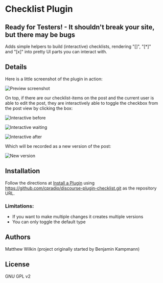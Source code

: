 # Checklist Plugin
## Ready for Testers! - It shouldn't break your site, but there may be bugs

Adds simple helpers to build (interactive) checklists, rendering "[]", "[*]" and "[x]" into pretty UI parts you can interact with.

## Details

Here is a little screenshot of the plugin in action:

![Preview screenshot](https://raw.github.com/cpradio/discourse-plugin-checklist/master/preview-example.png)

On top, if there are our checklist-items on the post and the current user is able to edit the post, they are interactively able to toggle the checkbox from the post view by clicking the box:

![Interactive before](https://raw.github.com/cpradio/discourse-plugin-checklist/master/live-click-before.png)

![Interactive waiting](https://raw.github.com/cpradio/discourse-plugin-checklist/master/live-click-waiting.png)

![Interactive after](https://raw.github.com/cpradio/discourse-plugin-checklist/master/live-click-after.png)

Which will be recorded as a new version of the post:

![New version](https://raw.github.com/cpradio/discourse-plugin-checklist/master/new-version.png)

## Installation

Follow the directions at [Install a Plugin](https://meta.discourse.org/t/install-a-plugin/19157) using https://github.com/cpradio/discourse-plugin-checklist.git as the repository URL.

### Limitations:

 * If you want to make multiple changes it creates multiple versions
 * You can only toggle the default type

## Authors

Matthew Wilkin (project originally started by Benjamin Kampmann)

## License

GNU GPL v2
